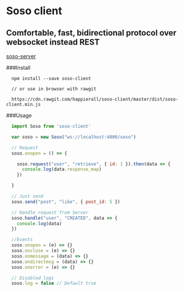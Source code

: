 # Soso client
## Comfortable, fast, bidirectional protocol over websocket instead REST

[soso-server](https://github.com/happierall/soso-server)

###Install
```
  npm install --save soso-client

  // or use in browser with rawgit

  https://cdn.rawgit.com/happierall/soso-client/master/dist/soso-client.min.js
```

###Usage
```Javascript
  import Soso from 'soso-client'

  var soso = new Soso("ws://localhost:4000/soso")

  // Request
  soso.onopen = () => {

    soso.request("user", "retrieve", { id: 1 }).then(data => {
      console.log(data.response_map)
    })

  }

  // Just send
  soso.send("post", "like", { post_id: 5 })

  // Handle request from Server
  soso.handle("user", "CREATED", data => {
    console.log(data)
  })
```

```Javascript
  //Events
  soso.onopen = (e) => {}
  soso.onclose = (e) => {}
  soso.onmessage = (data) => {}
  soso.ondirectmsg = (data) => {}
  soso.onerror = (e) => {}

```

```Javascript
  // Disabled logs
  soso.log = false // Default true
```
